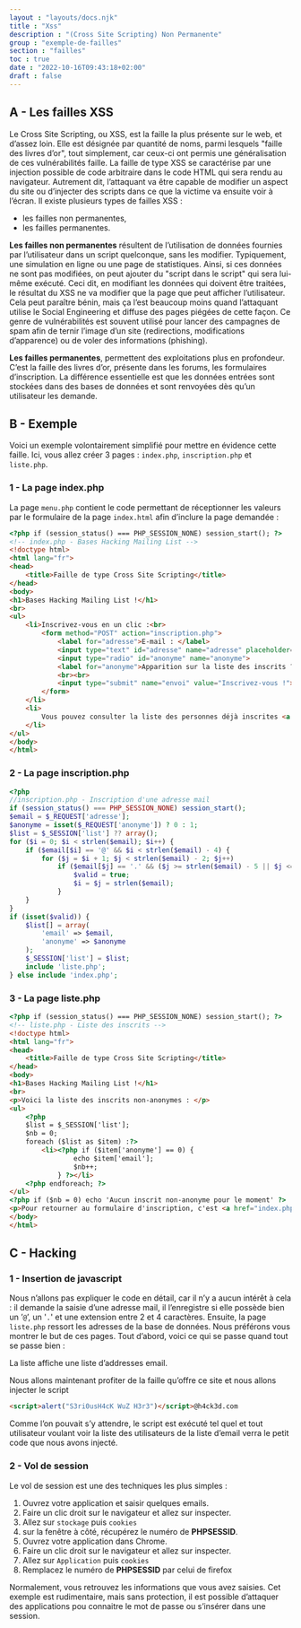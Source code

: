 ```yaml
---
layout : "layouts/docs.njk"
title : "Xss"
description : "(Cross Site Scripting) Non Permanente"
group : "exemple-de-failles"
section : "failles"
toc : true
date : "2022-10-16T09:43:18+02:00"
draft : false
---
```

## A - Les failles XSS
Le Cross Site Scripting, ou XSS, est la faille la plus présente sur le web, et d’assez loin. Elle est désignée par quantité de noms, parmi lesquels "faille des livres d’or", tout simplement, car ceux-ci ont permis une généralisation de ces vulnérabilités faille. La faille de type XSS se caractérise par une injection possible de code arbitraire dans le code HTML qui sera rendu au navigateur. Autrement dit, l’attaquant va être capable de modifier un aspect du site ou d’injecter des scripts dans ce que la victime va ensuite voir à l’écran. Il existe plusieurs types de failles XSS :

- les failles non permanentes,
- les failles permanentes.

**Les failles non permanentes** résultent de l’utilisation de données fournies par l’utilisateur dans un script quelconque, sans les modifier. Typiquement, une simulation en ligne ou une page de statistiques. Ainsi, si ces données ne sont pas modifiées, on peut ajouter du "script dans le script" qui sera lui-même exécuté.
Ceci dit, en modifiant les données qui doivent être traitées, le résultat du XSS ne va modifier que la page que peut afficher l’utilisateur. Cela peut paraître bénin, mais ça l’est beaucoup moins quand l’attaquant utilise le Social Engineering et diffuse des pages piégées de cette façon. Ce genre de vulnérabilités est souvent utilisé pour lancer des campagnes de spam afin de ternir l’image d’un site (redirections, modifications d’apparence) ou de voler des informations (phishing).

**Les failles permanentes**, permettent des exploitations plus en profondeur. C’est la faille des livres d’or, présente dans les forums, les formulaires d’inscription. La différence essentielle est que les données entrées sont stockées dans des bases de données et sont renvoyées dès qu’un utilisateur les demande.
## B - Exemple
Voici un exemple volontairement simplifié pour mettre en évidence cette faille. Ici, vous allez créer 3 pages : 
`index.php`, `inscription.php` et `liste.php`.
### 1 - La page index.php
La page `menu.php` contient le code permettant de réceptionner les valeurs par le formulaire de la page `index.html` 
afin d’inclure la page demandée :
```html
<?php if (session_status() === PHP_SESSION_NONE) session_start(); ?>
<!-- index.php - Bases Hacking Mailing List -->
<!doctype html>
<html lang="fr">
<head>
    <title>Faille de type Cross Site Scripting</title>
</head>
<body>
<h1>Bases Hacking Mailing List !</h1>
<br>
<ul>
    <li>Inscrivez-vous en un clic :<br>
        <form method="POST" action="inscription.php">
            <label for="adresse">E-mail : </label>
            <input type="text" id="adresse" name="adresse" placeholder="Votre mail ici"><br>
            <input type="radio" id="anonyme" name="anonyme">
            <label for="anonyme">Apparition sur la liste des inscrits ?</label>
            <br><br>
            <input type="submit" name="envoi" value="Inscrivez-vous !">
        </form>
    </li>
    <li>
        Vous pouvez consulter la liste des personnes déjà inscrites <a href="liste.php">ici</a>
    </li>
</ul>
</body>
</html>
```
### 2 - La page inscription.php
```php
<?php
//inscription.php - Inscription d'une adresse mail
if (session_status() === PHP_SESSION_NONE) session_start();
$email = $_REQUEST['adresse'];
$anonyme = isset($_REQUEST['anonyme']) ? 0 : 1;
$list = $_SESSION['list'] ?? array();
for ($i = 0; $i < strlen($email); $i++) {
    if ($email[$i] == '@' && $i < strlen($email) - 4) {
        for ($j = $i + 1; $j < strlen($email) - 2; $j++)
            if ($email[$j] == '.' && ($j >= strlen($email) - 5 || $j <= strlen($email) - 3)) {
                $valid = true;
                $i = $j = strlen($email);
            }
    }
}
if (isset($valid)) {
    $list[] = array(
        'email' => $email,
        'anonyme' => $anonyme
    );
    $_SESSION['list'] = $list;
    include 'liste.php';
} else include 'index.php';
```
### 3 - La page liste.php
```html
<?php if (session_status() === PHP_SESSION_NONE) session_start(); ?>
<!-- liste.php - Liste des inscrits -->
<!doctype html>
<html lang="fr">
<head>
    <title>Faille de type Cross Site Scripting</title>
</head>
<body>
<h1>Bases Hacking Mailing List !</h1>
<br>
<p>Voici la liste des inscrits non-anonymes : </p>
<ul>
    <?php
    $list = $_SESSION['list'];
    $nb = 0;
    foreach ($list as $item) :?>
        <li><?php if ($item['anonyme'] == 0) {
                echo $item['email'];
                $nb++;
            } ?></li>
    <?php endforeach; ?>
</ul>
<?php if ($nb = 0) echo 'Aucun inscrit non-anonyme pour le moment' ?>
<p>Pour retourner au formulaire d'inscription, c'est <a href="index.php">ici</a></p>
</body>
</html>
```
## C - Hacking
### 1 - Insertion de javascript
Nous n’allons pas expliquer le code en détail, car il n’y a aucun intérêt à cela : il demande la saisie d’une adresse mail, 
il l’enregistre si elle possède bien un ’`@`’, un '`.`' et une extension entre 2 et 4 caractères. Ensuite, la page `liste.php` 
ressort les adresses de la base de données. Nous préférons vous montrer le but de ces pages. 
Tout d’abord, voici ce qui se passe quand tout se passe bien :

La liste affiche une liste d’addresses email.

Nous allons maintenant profiter de la faille qu’offre ce site et nous allons injecter le script
```html
<script>alert("S3ri0usH4cK WuZ H3r3")</script>@h4ck3d.com
```
Comme l’on pouvait s’y attendre, le script est exécuté tel quel et tout utilisateur voulant voir la liste des utilisateurs de la liste d’email verra le petit code que nous avons injecté.
### 2 - Vol de session
Le vol de session est une des techniques les plus simples :

1. Ouvrez votre application et saisir quelques emails.
2. Faire un clic droit sur le navigateur et allez sur inspecter.
3. Allez sur `stockage` puis `cookies`
4. sur la fenêtre à côté, récupérez le numéro de **PHPSESSID**.
5. Ouvrez votre application dans Chrome.
6. Faire un clic droit sur le navigateur et allez sur inspecter.
7. Allez sur `Application` puis `cookies`
8. Remplacez le numéro de **PHPSESSID** par celui de firefox

Normalement, vous retrouvez les informations que vous avez saisies. Cet exemple est rudimentaire, mais sans protection, il est possible d’attaquer des applications pou connaitre le mot de passe ou s’insérer dans une session.
